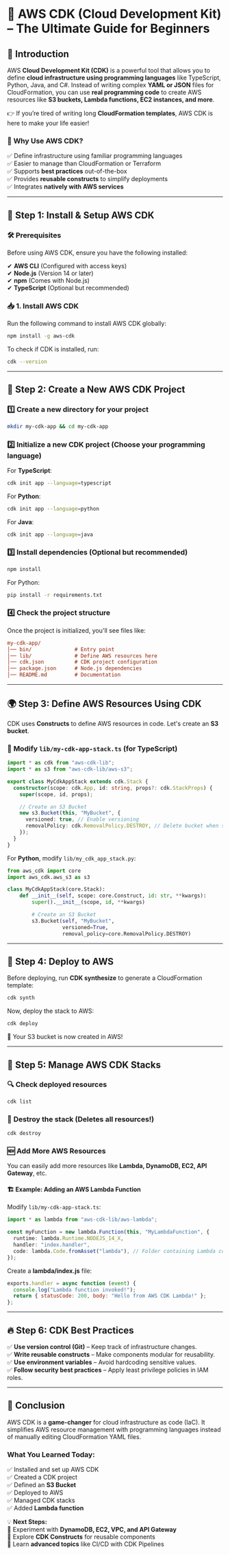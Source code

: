 # 🚀 **AWS CDK (Cloud Development Kit) – The Ultimate Guide for Beginners**

## 📌 **Introduction**

AWS **Cloud Development Kit (CDK)** is a powerful tool that allows you to define **cloud infrastructure using programming languages** like TypeScript, Python, Java, and C#. Instead of writing complex **YAML or JSON** files for CloudFormation, you can use **real programming code** to create AWS resources like **S3 buckets, Lambda functions, EC2 instances, and more**.

👉 If you’re tired of writing long **CloudFormation templates**, AWS CDK is here to make your life easier!

### 🎯 **Why Use AWS CDK?**

✅ Define infrastructure using familiar programming languages  
✅ Easier to manage than CloudFormation or Terraform  
✅ Supports **best practices** out-of-the-box  
✅ Provides **reusable constructs** to simplify deployments  
✅ Integrates **natively with AWS services**

---

## 🔧 **Step 1: Install & Setup AWS CDK**

### 🛠 **Prerequisites**

Before using AWS CDK, ensure you have the following installed:

✔ **AWS CLI** (Configured with access keys)  
✔ **Node.js** (Version 14 or later)  
✔ **npm** (Comes with Node.js)  
✔ **TypeScript** (Optional but recommended)

### 📥 **1. Install AWS CDK**

Run the following command to install AWS CDK globally:

```sh
npm install -g aws-cdk
```

To check if CDK is installed, run:

```sh
cdk --version
```

---

## 📂 **Step 2: Create a New AWS CDK Project**

### 1️⃣ **Create a new directory for your project**

```sh
mkdir my-cdk-app && cd my-cdk-app
```

### 2️⃣ **Initialize a new CDK project** (Choose your programming language)

For **TypeScript**:

```sh
cdk init app --language=typescript
```

For **Python**:

```sh
cdk init app --language=python
```

For **Java**:

```sh
cdk init app --language=java
```

### 3️⃣ **Install dependencies (Optional but recommended)**

```sh
npm install
```

For Python:

```sh
pip install -r requirements.txt
```

### 4️⃣ **Check the project structure**

Once the project is initialized, you'll see files like:

```ini
my-cdk-app/
│── bin/              # Entry point
│── lib/              # Define AWS resources here
│── cdk.json          # CDK project configuration
│── package.json      # Node.js dependencies
│── README.md         # Documentation
```

---

## 🌍 **Step 3: Define AWS Resources Using CDK**

CDK uses **Constructs** to define AWS resources in code. Let's create an **S3 bucket**.

### 📝 **Modify `lib/my-cdk-app-stack.ts` (for TypeScript)**

```typescript
import * as cdk from "aws-cdk-lib";
import * as s3 from "aws-cdk-lib/aws-s3";

export class MyCdkAppStack extends cdk.Stack {
  constructor(scope: cdk.App, id: string, props?: cdk.StackProps) {
    super(scope, id, props);

    // Create an S3 Bucket
    new s3.Bucket(this, "MyBucket", {
      versioned: true, // Enable versioning
      removalPolicy: cdk.RemovalPolicy.DESTROY, // Delete bucket when stack is destroyed
    });
  }
}
```

For **Python**, modify `lib/my_cdk_app_stack.py`:

```python
from aws_cdk import core
import aws_cdk.aws_s3 as s3

class MyCdkAppStack(core.Stack):
    def __init__(self, scope: core.Construct, id: str, **kwargs):
        super().__init__(scope, id, **kwargs)

        # Create an S3 Bucket
        s3.Bucket(self, "MyBucket",
                  versioned=True,
                  removal_policy=core.RemovalPolicy.DESTROY)
```

---

## 🚀 **Step 4: Deploy to AWS**

Before deploying, run **CDK synthesize** to generate a CloudFormation template:

```sh
cdk synth
```

Now, deploy the stack to AWS:

```sh
cdk deploy
```

🎉 Your S3 bucket is now created in AWS!

---

## 📌 **Step 5: Manage AWS CDK Stacks**

### 🔍 **Check deployed resources**

```sh
cdk list
```

### 🛑 **Destroy the stack (Deletes all resources!)**

```sh
cdk destroy
```

### 🆕 **Add More AWS Resources**

You can easily add more resources like **Lambda, DynamoDB, EC2, API Gateway**, etc.

#### 🏗 **Example: Adding an AWS Lambda Function**

Modify `lib/my-cdk-app-stack.ts`:

```typescript
import * as lambda from "aws-cdk-lib/aws-lambda";

const myFunction = new lambda.Function(this, "MyLambdaFunction", {
  runtime: lambda.Runtime.NODEJS_14_X,
  handler: "index.handler",
  code: lambda.Code.fromAsset("lambda"), // Folder containing Lambda code
});
```

Create a **lambda/index.js** file:

```javascript
exports.handler = async function (event) {
  console.log("Lambda function invoked!");
  return { statusCode: 200, body: "Hello from AWS CDK Lambda!" };
};
```

---

## 🔥 **Step 6: CDK Best Practices**

✅ **Use version control (Git)** – Keep track of infrastructure changes.  
✅ **Write reusable constructs** – Make components modular for reusability.  
✅ **Use environment variables** – Avoid hardcoding sensitive values.  
✅ **Follow security best practices** – Apply least privilege policies in IAM roles.

---

## 🎯 **Conclusion**

AWS CDK is a **game-changer** for cloud infrastructure as code (IaC). It simplifies AWS resource management with programming languages instead of manually editing CloudFormation YAML files.

### **What You Learned Today:**

✅ Installed and set up AWS CDK  
✅ Created a CDK project  
✅ Defined an **S3 Bucket**  
✅ Deployed to AWS  
✅ Managed CDK stacks  
✅ Added **Lambda function**

💡 **Next Steps:**  
🔹 Experiment with **DynamoDB, EC2, VPC, and API Gateway**  
🔹 Explore **CDK Constructs** for reusable components  
🔹 Learn **advanced topics** like CI/CD with CDK Pipelines
